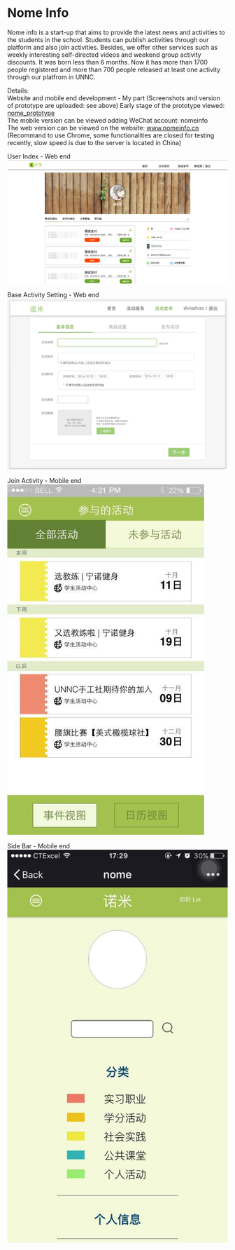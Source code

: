 # Nome Info

Nome info is a start-up that aims to provide the latest news and activities to the students in the school. Students can publish activities through our platform and also join activities. Besides, we offer other services such as weekly interesting self-directed videos and weekend group activity discounts. It was born less than 6 months. Now it has more than 1700 people registered and more than 700 people released at least one activity through our platfrom in UNNC.  

Details:   
Website and mobile end development - My part (Screenshots and version of prototype are uploaded: see above) 
Early stage of the prototype viewed: [nome_prototype](https://github.com/littlebugivy/Nome/tree/master/nome_prototype)  
The mobile version can be viewed adding WeChat account: nomeinfo  
The web version can be viewed on the website: www.nomeinfo.cn (Recommand to use Chrome, some functionalities are closed for testing recently, slow speed is due to the server is located in China)  


 User Index - Web end
![alt tag](https://github.com/littlebugivy/Nome/blob/master/user_index.png)

 Base Activity Setting - Web end   
![alt tag](https://github.com/littlebugivy/Nome/blob/master/base_setting.png)

 Join Activity - Mobile end   
![alt tag](https://github.com/littlebugivy/Nome/blob/master/join_activity.jpg)

 Side Bar - Mobile end  
![alt tag](https://github.com/littlebugivy/Nome/blob/master/sidebar.jpg)

